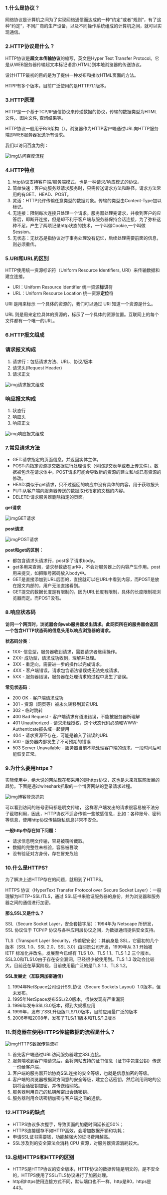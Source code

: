 ### **1.什么是协议？**

网络协议是计算机之间为了实现网络通信而达成的一种“约定”或者”规则“，有了这种”约定“，不同厂商的生产设备，以及不同操作系统组成的计算机之间，就可以实现通信。

### **2.HTTP协议是什么？**

HTTP协议是**超文本传输协议**的缩写，英文是Hyper Text Transfer Protocol。它是从WEB服务器传输超文本标记语言(HTML)到本地浏览器的传送协议。

设计HTTP最初的目的是为了提供一种发布和接收HTML页面的方法。

HTPP有多个版本，目前广泛使用的是HTTP/1.1版本。

### 3.HTTP原理

HTTP是一个基于TCP/IP通信协议来传递数据的协议，传输的数据类型为HTML 文件,、图片文件, 查询结果等。

HTTP协议一般用于B/S架构（）。浏览器作为HTTP客户端通过URL向HTTP服务端即WEB服务器发送所有请求。

我们以访问百度为例：



![img](https://pic4.zhimg.com/80/v2-fbef2c48d13068978904f3d1688728ab_720w.jpg)访问百度流程

### 4.HTTP特点

1. http协议支持客户端/服务端模式，也是一种请求/响应模式的协议。
2. 简单快速：客户向服务器请求服务时，只需传送请求方法和路径。请求方法常用的有GET、HEAD、POST。
3. 灵活：HTTP允许传输任意类型的数据对象。传输的类型由Content-Type加以标记。
4. 无连接：限制每次连接只处理一个请求。服务器处理完请求，并收到客户的应答后，即断开连接，但是却不利于客户端与服务器保持会话连接，为了弥补这种不足，产生了两项记录http状态的技术，一个叫做Cookie,一个叫做Session。
5. 无状态：无状态是指协议对于事务处理没有记忆，后续处理需要前面的信息，则必须重传。

### 5.URI和URL的区别

HTTP使用统一资源标识符（Uniform Resource Identifiers, URI）来传输数据和建立连接。

- URI：Uniform Resource Identifier 统一资源**标识**符
- URL：Uniform Resource Location 统一资源**定位**符

URI 是用来标示 一个具体的资源的，我们可以通过 URI 知道一个资源是什么。

URL 则是用来定位具体的资源的，标示了一个具体的资源位置。互联网上的每个文件都有一个唯一的URL。

### 6.HTTP报文组成

### **请求报文构成**

1. 请求行：包括请求方法、URL、协议/版本
2. 请求头(Request Header)
3. 请求正文

![img](https://pic4.zhimg.com/80/v2-770cc76b2cb7da75d04a886015a9565b_720w.jpg)请求报文组成

### 响应报文构成

1. 状态行
2. 响应头
3. 响应正文

![img](https://pic4.zhimg.com/80/v2-58506e2188987db01ffb1589e208d83b_720w.jpg)响应报文组成

### 7.常见请求方法

- GET:请求指定的页面信息，并返回实体主体。
- POST:向指定资源提交数据进行处理请求（例如提交表单或者上传文件）。数据被包含在请求体中。POST请求可能会导致新的资源的建立和/或已有资源的修改。
- HEAD:类似于get请求，只不过返回的响应中没有具体的内容，用于获取报头
- PUT:从客户端向服务器传送的数据取代指定的文档的内容。
- DELETE:请求服务器删除指定的页面。

**get请求**

![img](https://pic4.zhimg.com/80/v2-c3de118ff545b4d49e07874063c34a4f_720w.jpg)GET请求

**post请求**

![img](https://pic4.zhimg.com/80/v2-770cc76b2cb7da75d04a886015a9565b_720w.jpg)POST请求

**post和get的区别：**

- 都包含请求头请求行，post多了请求body。
- get多用来查询，请求参数放在url中，不会对服务器上的内容产生作用。post用来提交，如把账号密码放入body中。
- GET是直接添加到URL后面的，直接就可以在URL中看到内容，而POST是放在报文内部的，用户无法直接看到。
- GET提交的数据长度是有限制的，因为URL长度有限制，具体的长度限制视浏览器而定。而POST没有。

### 8.响应状态码

**访问一个网页时，浏览器会向web服务器发出请求。此网页所在的服务器会返回一个包含HTTP状态码的信息头用以响应浏览器的请求。**

**状态码分类**：

- 1XX- 信息型，服务器收到请求，需要请求者继续操作。
- 2XX- 成功型，请求成功收到，理解并处理。
- 3XX - 重定向，需要进一步的操作以完成请求。
- 4XX - 客户端错误，请求包含语法错误或无法完成请求。
- 5XX - 服务器错误，服务器在处理请求的过程中发生了错误。

**常见状态码**：

- 200 OK - 客户端请求成功
- 301 - 资源（网页等）被永久转移到其它URL
- 302 - 临时跳转
- 400 Bad Request - 客户端请求有语法错误，不能被服务器所理解
- 401 Unauthorized - 请求未经授权，这个状态代码必须和WWW-Authenticate报头域一起使用
- 404 - 请求资源不存在，可能是输入了错误的URL
- 500 - 服务器内部发生了不可预期的错误
- 503 Server Unavailable - 服务器当前不能处理客户端的请求，一段时间后可能恢复正常。

### 9.为什么要用https？

实际使用中，绝大说的网站现在都采用的是https协议，这也是未来互联网发展的趋势。下面是通过wireshark抓取的一个博客网站的登录请求过程。

![img](https://pic1.zhimg.com/80/v2-f300863d073601e3a14affae37cedae8_720w.jpg)博客登录抓包

可以看到访问的账号密码都是明文传输， 这样客户端发出的请求很容易被不法分子截取利用，因此，HTTP协议不适合传输一些敏感信息，比如：各种账号、密码等信息，使用http协议传输隐私信息非常不安全。

**一般http中存在如下问题：**

- 请求信息明文传输，容易被窃听截取。
- 数据的完整性未校验，容易被篡改
- 没有验证对方身份，存在冒充危险

### 10.什么是HTTPS?

为了解决上述HTTP存在的问题，就用到了HTTPS。

HTTPS 协议（HyperText Transfer Protocol over Secure Socket Layer）：一般理解为HTTP+SSL/TLS，通过 SSL证书来验证服务器的身份，并为浏览器和服务器之间的通信进行加密。

**那么SSL又是什么？**

SSL（Secure Socket Layer，安全套接字层）：1994年为 Netscape 所研发，SSL 协议位于 TCP/IP 协议与各种应用层协议之间，为数据通讯提供安全支持。

TLS（Transport Layer Security，传输层安全）：其前身是 SSL，它最初的几个版本（SSL 1.0、SSL 2.0、SSL 3.0）由网景公司开发，1999年从 3.1 开始被 IETF 标准化并改名，发展至今已经有 TLS 1.0、TLS 1.1、TLS 1.2 三个版本。SSL3.0和TLS1.0由于存在安全漏洞，已经很少被使用到。TLS 1.3 改动会比较大，目前还在草案阶段，目前使用最广泛的是TLS 1.1、TLS 1.2。

**SSL发展史（互联网加密通信）**

1. 1994年NetSpace公司设计SSL协议（Secure Sockets Layout）1.0版本，但未发布。
2. 1995年NetSpace发布SSL/2.0版本，很快发现有严重漏洞
3. 1996年发布SSL/3.0版本，得到大规模应用
4. 1999年，发布了SSL升级版TLS/1.0版本，目前应用最广泛的版本
5. 2006年和2008年，发布了TLS/1.1版本和TLS/1.2版本

### **11.浏览器在使用HTTPS传输数据的流程是什么？**



![img](https://pic4.zhimg.com/80/v2-a994fbf3094d737814fe01c2b919477b_720w.jpg)HTTPS数据传输流程

1. 首先客户端通过URL访问服务器建立SSL连接。
2. 服务端收到客户端请求后，会将网站支持的证书信息（证书中包含公钥）传送一份给客户端。
3. 客户端的服务器开始协商SSL连接的安全等级，也就是信息加密的等级。
4. 客户端的浏览器根据双方同意的安全等级，建立会话密钥，然后利用网站的公钥将会话密钥加密，并传送给网站。
5. 服务器利用自己的私钥解密出会话密钥。
6. 服务器利用会话密钥加密与客户端之间的通信。

### **12.HTTPS的缺点**

- HTTPS协议多次握手，导致页面的加载时间延长近50%；
- HTTPS连接缓存不如HTTP高效，会增加数据开销和功耗；
- 申请SSL证书需要钱，功能越强大的证书费用越高。
- SSL涉及到的安全算法会消耗 CPU 资源，对服务器资源消耗较大。

### **13.总结HTTPS和HTTP的区别**

- HTTPS是HTTP协议的安全版本，HTTP协议的数据传输是明文的，是不安全的，HTTPS使用了SSL/TLS协议进行了加密处理。
- http和https使用连接方式不同，默认端口也不一样，http是80，https是443。